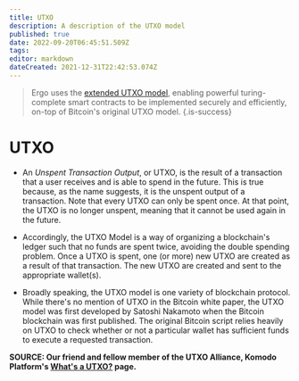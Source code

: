 ```yaml
---
title: UTXO
description: A description of the UTXO model
published: true
date: 2022-09-20T06:45:51.509Z
tags: 
editor: markdown
dateCreated: 2021-12-31T22:42:53.074Z
---
```


> Ergo uses the [extended UTXO model](https://ergonaut.space/en/Glossary/eUTXO), enabling powerful turing-complete smart contracts to be implemented securely and efficiently,  on-top of Bitcoin's original UTXO model.
{.is-success}
# UTXO

- An *Unspent Transaction Output*, or UTXO, is the result of a transaction that a user receives and is able to spend in the future. This is true because, as the name suggests, it is the unspent output of a transaction. Note that every UTXO can only be spent once. At that point, the UTXO is no longer unspent, meaning that it cannot be used again in the future.

- Accordingly, the UTXO Model is a way of organizing a blockchain's ledger such that no funds are spent twice, avoiding the double spending problem. Once a UTXO is spent, one (or more) new UTXO are created as a result of that transaction. The new UTXO are created and sent to the appropriate wallet(s).

- Broadly speaking, the UTXO model is one variety of blockchain protocol. While there's no mention of UTXO in the Bitcoin white paper, the UTXO model was first developed by Satoshi Nakamoto when the Bitcoin blockchain was first published. The original Bitcoin script relies heavily on UTXO to check whether or not a particular wallet has sufficient funds to execute a requested transaction.

**SOURCE: Our friend and fellow member of the UTXO Alliance, Komodo Platform's [What's a UTXO?](https://komodoplatform.com/en/academy/whats-utxo/) page.**


